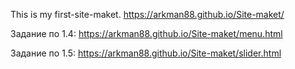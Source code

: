 This is my first-site-maket.
https://arkman88.github.io/Site-maket/

Задание по 1.4: https://arkman88.github.io/Site-maket/menu.html

Задание по 1.5: https://arkman88.github.io/Site-maket/slider.html
